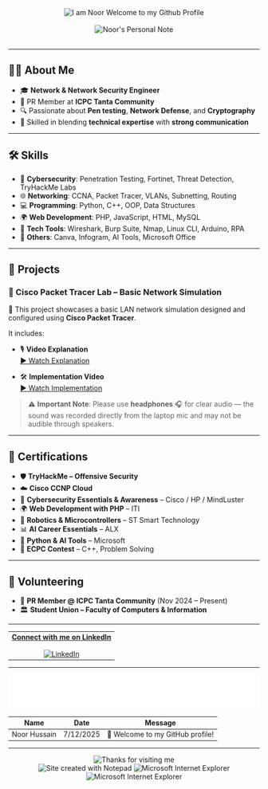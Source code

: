 <div align="center">
  <img src="https://github.com/BrunnerLivio/brunnerlivio/blob/master/images/welcome.png?raw=true" alt="I am Noor Welcome to my Github Profile" style="max-width:100%;" />
  <br /><br />
  <img height="50" alt="Noor's Personal Note" src="https://readme-typing-svg.demolab.com?font=Fira+Code&duration=3000&pause=1000&center=true&vCenter=true&multiline=true&width=700&lines=Network+%26+Network+Security+Engineer" />
  <br /><br />
</div>

---

## 👩‍💻 About Me

- 🎓 **Network & Network Security Engineer**  
- 💬 PR Member at **ICPC Tanta Community**
- 🔍 Passionate about **Pen testing**, **Network Defense**, and **Cryptography**
- 🤝 Skilled in blending **technical expertise** with **strong communication**

---

## 🛠️ Skills

- 🔐 **Cybersecurity**: Penetration Testing, Fortinet, Threat Detection, TryHackMe Labs  
- 🌐 **Networking**: CCNA, Packet Tracer, VLANs, Subnetting, Routing  
- 💻 **Programming**: Python, C++, OOP, Data Structures  
- 🌍 **Web Development**: PHP, JavaScript, HTML, MySQL  
- 🤖 **Tech Tools**: Wireshark, Burp Suite, Nmap, Linux CLI, Arduino, RPA  
- 🎨 **Others**: Canva, Infogram, AI Tools, Microsoft Office  

---

## 📂 Projects

### 📡 Cisco Packet Tracer Lab – Basic Network Simulation

🧪 This project showcases a basic LAN network simulation designed and configured using **Cisco Packet Tracer**.

It includes:

- 🎙️ **Video Explanation**  
  [▶️ Watch Explanation](https://drive.google.com/file/d/1ZQh7pgeweEz21knbJqNc46Fv6-0Hlw-w/view?usp=drive_link)

- 🛠️ **Implementation Video**  
  [▶️ Watch Implementation](https://drive.google.com/file/d/11VdoVA5prUZ4vSdqLKtR-AGIsxXpD2cH/view?usp=drive_link)

> ⚠️ **Important Note**: Please use **headphones** 🎧 for clear audio — the sound was recorded directly from the laptop mic and may not be audible through speakers.

---

## 🧾 Certifications

- 🛡️ **TryHackMe – Offensive Security**
- ☁️ **Cisco CCNP Cloud**
- 🔐 **Cybersecurity Essentials & Awareness** – Cisco / HP / MindLuster  
- 🌍 **Web Development with PHP** – ITI  
- 🤖 **Robotics & Microcontrollers** – ST Smart Technology  
- 📊 **AI Career Essentials** – ALX  
- 🧠 **Python & AI Tools** – Microsoft  
- 🧩 **ECPC Contest** – C++, Problem Solving  

---

## 💬 Volunteering

- 🎤 **PR Member @ ICPC Tanta Community** (Nov 2024 – Present)  
- 🏛️ **Student Union – Faculty of Computers & Information**

---

<table width="100%" align="center">
<tr>
<td align="center">
<a href="https://www.linkedin.com/in/noor-hussain-b483942b0">
<strong>Connect with me on LinkedIn</strong><br /><br />
<img alt="LinkedIn" height="80" src="https://github.com/BrunnerLivio/brunnerlivio/blob/master/images/globe.gif">
</a>
</td>
</tr>
</table>

---

<div align="center">
<a href="#"><img src="https://github.com/BrunnerLivio/brunnerlivio/blob/master/images/guestbook.svg"></a>  
</div>

| Name | Date | Message |
|---|---|---|
| Noor Hussain | 7/12/2025 | 👋 Welcome to my GitHub profile! |

---

<div align="center">
<img height="120" alt="Thanks for visiting me" width="100%" src="https://raw.githubusercontent.com/BrunnerLivio/brunnerlivio/master/images/marquee.svg" />
<br />
<img src="https://raw.githubusercontent.com/BrunnerLivio/brunnerlivio/master/images/notepad.gif" alt="Site created with Notepad" height="30" />
<span>      </span>    
<img src="https://raw.githubusercontent.com/BrunnerLivio/brunnerlivio/master/images/ie_logo.gif" alt="Microsoft Internet Explorer" />
<span>      </span>    
<img src="https://raw.githubusercontent.com/BrunnerLivio/brunnerlivio/master/images/noframes.gif" alt="Microsoft Internet Explorer" />
</div>
